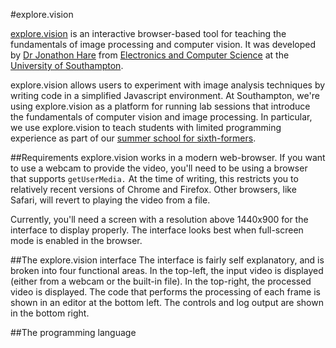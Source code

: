 #explore.vision

[explore.vision](https://explore.vision) is an interactive browser-based tool for teaching the fundamentals of image processing and computer vision. It was developed by [Dr Jonathon Hare](http://users.ecs.soton.ac.uk/jsh2) from [Electronics and Computer Science](http://ecs.soton.ac.uk) at the [University of Southampton](http://www.soton.ac.uk). 

explore.vision allows users to experiment with image analysis techniques by writing code in a simplified Javascript environment. 
At Southampton, we're using explore.vision as a platform for running lab sessions that introduce the fundamentals of computer vision and image processing. In particular, we use explore.vision to teach students with limited programming experience as part of our [summer school for sixth-formers](http://summerschool.ecs.soton.ac.uk).

##Requirements
explore.vision works in a modern web-browser. If you want to use a webcam to provide the video, you'll need to be using a browser that supports `getUserMedia.` At the time of writing, this restricts you to relatively recent versions of Chrome and Firefox. Other browsers, like Safari, will revert to playing the video from a file.

Currently, you'll need a screen with a resolution above 1440x900 for the interface to display properly. The interface looks best when full-screen mode is enabled in the browser.

##The explore.vision interface
The interface is fairly self explanatory, and is broken into four functional areas. In the top-left, the input video is displayed (either from a webcam or the built-in file). In the top-right, the processed video is displayed. The code that performs the processing of each frame is shown in an editor at the bottom left. The controls and log output are shown in the bottom right.

##The programming language